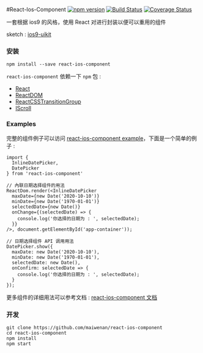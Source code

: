 #React-Ios-Component [![npm version](https://badge.fury.io/js/react-ios-component.svg)](https://badge.fury.io/js/react-ios-component) [![Build Status](https://travis-ci.org/maiwenan/react-ios-component.svg?branch=master)](https://travis-ci.org/maiwenan/react-ios-component) [![Coverage Status](https://coveralls.io/repos/github/maiwenan/react-ios-component/badge.svg)](https://coveralls.io/github/maiwenan/react-ios-component)

一套根据 ios9 的风格，使用 React 对进行封装以便可以重用的组件

sketch : [ios9-uikit](https://github.com/philipamour/ios9-uikit)

### 安装
```
npm install --save react-ios-component
```

`react-ios-component` 依赖一下 `npm` 包 :
* [React](https://www.npmjs.com/package/react)
* [ReactDOM](https://www.npmjs.com/package/react-dom)
* [ReactCSSTransitionGroup](https://www.npmjs.com/package/react-addons-css-transition-group)
* [IScroll](https://www.npmjs.com/package/iscroll)

### Examples
完整的组件例子可以访问 [react-ios-component example](http://maiwenan.github.io/react-ios-component/example/)，下面是一个简单的例子 :

```
import {
  InlineDatePicker,
  DatePicker
} from 'react-ios-component'

// 內联日期选择组件的用法
ReactDom.render(<InlineDatePicker 
  maxDate={new Date('2020-10-10')}
  minDate={new Date('1970-01-01')}
  selectedDate={new Date()}
  onChange={(selectedDate) => {
    console.log('你选择的日期为 : ', selectedDate);
  }}
/>, document.getElementById('app-container'));

// 日期选择组件 API 调用用法
DatePicker.show({
  maxDate: new Date('2020-10-10'),
  minDate: new Date('1970-01-01'),
  selectedDate: new Date(),
  onConfirm: selectedDate => {
    console.log('你选择的日期为 : ', selectedDate);
  }
});
```

更多组件的详细用法可以参考文档 : [react-ios-component 文档](http://maiwenan.github.io/react-ios-component/doc/)

### 开发

```
git clone https://github.com/maiwenan/react-ios-component
cd react-ios-component
npm install
npm start
```
